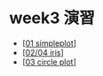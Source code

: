 # week3 演習
  - [[01 simpleplot](https://colab.research.google.com/drive/1y7R9k7szKkleMR9e4BuX46dTUETHO_fr?usp=sharing)]
  - [[02/04 iris](https://colab.research.google.com/drive/1E7F85yZ2MZ9KfSo9TgNCrR2pc1tN0M9n?usp=sharing)]
  - [[03 circle plot](https://colab.research.google.com/drive/16dekCCt3DsN87fYO-GCN-dr-tB6fkOHQ?usp=sharing)]
